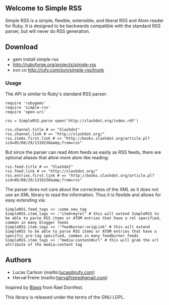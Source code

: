 ## Welcome to Simple RSS

Simple RSS is a simple, flexible, extensible, and liberal RSS and Atom reader
for Ruby. It is designed to be backwards compatible with the standard RSS
parser, but will never do RSS generation.

## Download

* gem install simple-rss
* http://rubyforge.org/projects/simple-rss
* svn co http://rufy.com/svn/simple-rss/trunk

### Usage
The API is similar to Ruby's standard RSS parser:

    require 'rubygems'
    require 'simple-rss'
    require 'open-uri'

    rss = SimpleRSS.parse open('http://slashdot.org/index.rdf')

    rss.channel.title # => "Slashdot"
    rss.channel.link # => "http://slashdot.org/"
    rss.items.first.link # => "http://books.slashdot.org/article.pl?sid=05/08/29/1319236&amp;from=rss"

But since the parser can read Atom feeds as easily as RSS feeds, there are optional aliases that allow more atom like reading:

    rss.feed.title # => "Slashdot"
    rss.feed.link # => "http://slashdot.org/"
    rss.entries.first.link # => "http://books.slashdot.org/article.pl?sid=05/08/29/1319236&amp;from=rss"

The parser does not care about the correctness of the XML as it does not use an XML library to read the information. Thus it is flexible and allows for easy extending via:

    SimpleRSS.feed_tags << :some_new_tag
    SimpleRSS.item_tags << :"item+myrel" # this will extend SimpleRSS to be able to parse RSS items or ATOM entries that have a rel specified, common in many blogger feeds
    SimpleRSS.item_tags << :"feedburner:origLink" # this will extend SimpleRSS to be able to parse RSS items or ATOM entries that have a specific pre-tag specified, common in many feedburner feeds
    SimpleRSS.item_tags << :"media:content#url" # this will grab the url attribute of the media:content tag 

## Authors

* Lucas Carlson  (mailto:lucas@rufy.com)
* Herval Freire (mailto:hervalfreire@gmail.com)

Inspired by [Blagg](http://www.raelity.org/lang/perl/blagg) from Rael Dornfest.

This library is released under the terms of the GNU LGPL.

